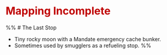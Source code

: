 # <font color="#c00000">Mapping Incomplete</font>
%% # The Last Stop
- Tiny rocky moon with a Mandate emergency cache bunker.
- Sometimes used by smugglers as a refueling stop. %%